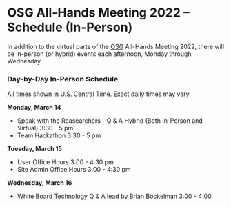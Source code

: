 # OSG All-Hands Meeting 2022 &ndash; Schedule (In-Person)

In addition to the virtual parts of the [OSG](https://www.opensciencegrid.org) All-Hands Meeting 2022, there will be in-person (or hybrid) events each afternoon, Monday through Wednesday. 

### Day-by-Day In-Person Schedule

All times shown in U.S. Central Time.
Exact daily times may vary.

**Monday, March 14**

*   Speak with the Reasearchers - Q & A Hybrid (Both In-Person and Virtual)  3:30 - 5 pm
*   Team Hackathon 3:30 - 5 pm 

**Tuesday, March 15**

*   User Office Hours 3:00 - 4:30 pm
*   Site Admin Office Hours 3:00 - 4:30 pm

**Wednesday, March 16**

*   White Board Technology Q & A lead by Brian Bockelman 3:00 - 4:00
